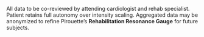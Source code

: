 All data to be co-reviewed by attending cardiologist and rehab specialist.
Patient retains full autonomy over intensity scaling.
Aggregated data may be anonymized to refine Pirouette’s **Rehabilitation Resonance Gauge** for future subjects.